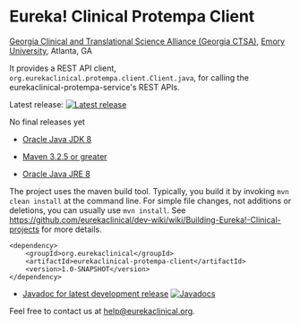 # Eureka! Clinical Protempa Client
[Georgia Clinical and Translational Science Alliance (Georgia CTSA)](http://www.georgiactsa.org), [Emory University](http://www.emory.edu), Atlanta, GA

It provides a REST API client, `org.eurekaclinical.protempa.client.Client.java`, for calling the eurekaclinical-protempa-service's REST APIs.

Latest release: [![Latest release](https://maven-badges.herokuapp.com/maven-central/org.eurekaclinical/eurekaclinical-protempa-client/badge.svg)](https://maven-badges.herokuapp.com/maven-central/org.eurekaclinical/eurekaclinical-protempa-client)

No final releases yet

* [Oracle Java JDK 8](http://www.oracle.com/technetwork/java/javase/overview/index.html)
* [Maven 3.2.5 or greater](https://maven.apache.org)

* [Oracle Java JRE 8](http://www.oracle.com/technetwork/java/javase/overview/index.html)

The project uses the maven build tool. Typically, you build it by invoking `mvn clean install` at the command line. For simple file changes, not additions or deletions, you can usually use `mvn install`. See https://github.com/eurekaclinical/dev-wiki/wiki/Building-Eureka!-Clinical-projects for more details.

```
<dependency>
    <groupId>org.eurekaclinical</groupId>
    <artifactId>eurekaclinical-protempa-client</artifactId>
    <version>1.0-SNAPSHOT</version>
</dependency>
```

* [Javadoc for latest development release](http://javadoc.io/doc/org.eurekaclinical/eurekaclinical-protempa-client) [![Javadocs](http://javadoc.io/badge/org.eurekaclinical/eurekaclinical-protempa-client.svg)](http://javadoc.io/doc/org.eurekaclinical/eurekaclinical-protempa-client)

Feel free to contact us at help@eurekaclinical.org.

